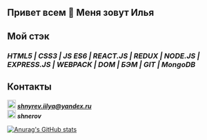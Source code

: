 ## Привет всем 👋 Меня зовут Илья

## Мой стэк

### ***HTML5 | CSS3 | JS ES6 | REACT.JS | REDUX | NODE.JS | EXPRESS.JS | WEBPACK | DOM | БЭМ | GIT | MongoDB***


## Контакты
***<img src="https://www.pngrepo.com/png/285/170/email.png" width="20" height="20">  shnyrev.iilya@yandex.ru***   
***<img src="https://simpleicons.org/icons/telegram.svg" width="20" height="20">  shnerov***  



[![Anurag's GitHub stats](https://github-readme-stats.vercel.app/api?username=Yodji27)](https://github.com/anuraghazra/github-readme-stats)
